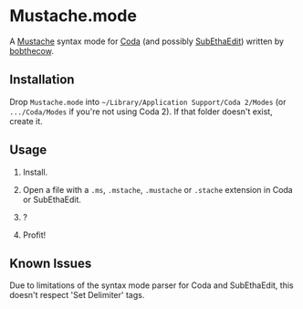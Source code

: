 Mustache.mode
=============

A [Mustache](http://mustache.github.com) syntax mode for [Coda](http://panic.com/coda)
(and possibly [SubEthaEdit](http://www.codingmonkeys.de/subethaedit)) written by
[bobthecow](http://github.com/bobthecow).



Installation
------------

Drop `Mustache.mode` into `~/Library/Application Support/Coda 2/Modes` (or `.../Coda/Modes`
if you're not using Coda 2). If that folder doesn't exist, create it.



Usage
-----

 1. Install.

 2. Open a file with a `.ms`, `.mstache`, `.mustache` or `.stache` extension in Coda or SubEthaEdit.

 3. ?

 4. Profit!



Known Issues
------------

Due to limitations of the syntax mode parser for Coda and SubEthaEdit, this doesn't respect
'Set Delimiter' tags.
